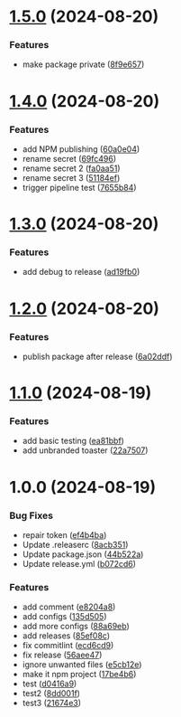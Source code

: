 # [1.5.0](https://github.com/cabezonidas/react-toast/compare/v1.4.0...v1.5.0) (2024-08-20)

### Features

- make package private ([8f9e657](https://github.com/cabezonidas/react-toast/commit/8f9e6573b577363c7b89d2be1b55bda683835a13))

# [1.4.0](https://github.com/cabezonidas/react-toast/compare/v1.3.0...v1.4.0) (2024-08-20)

### Features

- add NPM publishing ([60a0e04](https://github.com/cabezonidas/react-toast/commit/60a0e049fd5372a2ee9475185e77164fd90c60de))
- rename secret ([69fc496](https://github.com/cabezonidas/react-toast/commit/69fc496e6e35e498e92ddbc8caff6fbbc7c4c726))
- rename secret 2 ([fa0aa51](https://github.com/cabezonidas/react-toast/commit/fa0aa51c24f76fee702c3413ecc8b7bbb853bcf0))
- rename secret 3 ([51184ef](https://github.com/cabezonidas/react-toast/commit/51184ef5e0a536d2fbc9a9fd4c4f0215cab0cfb2))
- trigger pipeline test ([7655b84](https://github.com/cabezonidas/react-toast/commit/7655b841fe5cf1a65e5f7846c0cbc766ca9fabbe))

# [1.3.0](https://github.com/cabezonidas/react-toast/compare/v1.2.0...v1.3.0) (2024-08-20)

### Features

- add debug to release ([ad19fb0](https://github.com/cabezonidas/react-toast/commit/ad19fb02b6c38d58234e0276e06cef961f32866d))

# [1.2.0](https://github.com/cabezonidas/react-toast/compare/v1.1.0...v1.2.0) (2024-08-20)

### Features

- publish package after release ([6a02ddf](https://github.com/cabezonidas/react-toast/commit/6a02ddfd534268031cdc44d24a95485f659c4b08))

# [1.1.0](https://github.com/cabezonidas/react-toast/compare/v1.0.0...v1.1.0) (2024-08-19)

### Features

- add basic testing ([ea81bbf](https://github.com/cabezonidas/react-toast/commit/ea81bbf583b65da4b3a2188dc31eb7f72eb7c548))
- add unbranded toaster ([22a7507](https://github.com/cabezonidas/react-toast/commit/22a750711bba5074f263602ae07ab74c4d29e67e))

# 1.0.0 (2024-08-19)

### Bug Fixes

- repair token ([ef4b4ba](https://github.com/cabezonidas/react-toast/commit/ef4b4badae1a726e34cfabe9a9b7da1ea7c5c254))
- Update .releaserc ([8acb351](https://github.com/cabezonidas/react-toast/commit/8acb35128580b863a86bdfba228e5007c9e7b533))
- Update package.json ([44b522a](https://github.com/cabezonidas/react-toast/commit/44b522adeb90b890856844389592c32d496c7cfb))
- Update release.yml ([b072cd6](https://github.com/cabezonidas/react-toast/commit/b072cd65d6199a373996b9f4714ff20215561a4e))

### Features

- add comment ([e8204a8](https://github.com/cabezonidas/react-toast/commit/e8204a839b66c38f32155736573bc3de49c03b27))
- add configs ([135d505](https://github.com/cabezonidas/react-toast/commit/135d50565bf9d4d00b0eb24cb8e02db209ab5ad4))
- add more configs ([88a69eb](https://github.com/cabezonidas/react-toast/commit/88a69ebb1acd8a78a82658069d885e905a651e1d))
- add releases ([85ef08c](https://github.com/cabezonidas/react-toast/commit/85ef08c43898c96fc27ca386cb19614dfe257b85))
- fix commitlint ([ecd6cd9](https://github.com/cabezonidas/react-toast/commit/ecd6cd930446003554a24b89bcc024764f5d7cc5))
- fix release ([56aee47](https://github.com/cabezonidas/react-toast/commit/56aee47788538aa9488f7fd09c4dd7e75cc58032))
- ignore unwanted files ([e5cb12e](https://github.com/cabezonidas/react-toast/commit/e5cb12eb0cd17fff74d17935e6c3b8067003ddfb))
- make it npm project ([17be4b6](https://github.com/cabezonidas/react-toast/commit/17be4b6733936e72d3c7ac3a49b6665ba4547eb4))
- test ([d0416a9](https://github.com/cabezonidas/react-toast/commit/d0416a90a323755605a5a3ec24cd2ad9dbb7f1b3))
- test2 ([8dd001f](https://github.com/cabezonidas/react-toast/commit/8dd001f05aad52adebb37c8b192e0d41cc09e1c8))
- test3 ([21674e3](https://github.com/cabezonidas/react-toast/commit/21674e3327a40c30dd8999ba37eff32ca61b96f8))
